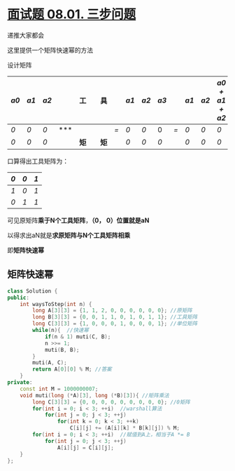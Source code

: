 # [面试题 08.01. 三步问题](https://leetcode-cn.com/problems/three-steps-problem-lcci/)

递推大家都会

这里提供一个矩阵快速幂的方法

设计矩阵

| *a0* | *a1* | *a2* |      | 工     |      | 具     |      | *a1* | *a2* | *a3* |      | *a1* | *a2* | *a0 + a1 + a2* |
| ---- | ---- | ---- | ---- | ------ | ---- | ------ | ---- | ---- | ---- | ---- | ---- | ---- | ---- | -------------- |
| *0*  | *0*  | *0*  | ***  |        |      |        | *=*  | *0*  | *0*  | 0    | *=*  | *0*  | *0*  | *0*            |
| *0*  | *0*  | *0*  |      | **矩** |      | **矩** |      | *0*  | *0*  | *0*  |      | *0*  | *0*  | *0*            |

口算得出工具矩阵为：

| *0*  | *0*  | *1*  |
| ---- | ---- | ---- |
| *1*  | *0*  | *1*  |
| *0*  | *1*  | *1*  |

可见原矩阵**乘于N个工具矩阵**，**（0， 0）位置就是aN**

以得求出aN就是**求原矩阵与N个工具矩阵相乘**

即**矩阵快速幂**

## 矩阵快速幂

````c++
class Solution {
public:
    int waysToStep(int n) {
        long A[3][3] = {1, 1, 2, 0, 0, 0, 0, 0, 0}; //原矩阵
        long B[3][3] = {0, 0, 1, 1, 0, 1, 0, 1, 1}; //工具矩阵
        long C[3][3] = {1, 0, 0, 0, 1, 0, 0, 0, 1}; //单位矩阵
        while(n){  //快速幂
            if(n & 1) muti(C, B);
            n >>= 1;
            muti(B, B);
        }
        muti(A, C);
        return A[0][0] % M; //答案
    }
private:
    const int M = 1000000007;
    void muti(long (*A)[3], long (*B)[3]){ //矩阵乘法
        long C[3][3] = {0, 0, 0, 0, 0, 0, 0, 0, 0}; //0矩阵
        for(int i = 0; i < 3; ++i)  //warshall算法
            for(int j = 0; j < 3; ++j)
                for(int k = 0; k < 3; ++k)
                    C[i][j] += (A[i][k] * B[k][j]) % M;
        for(int i = 0; i < 3; ++i)  //赋值到A上，相当于A *= B
            for(int j = 0; j < 3; ++j)
                A[i][j] = C[i][j];
    }
};
````